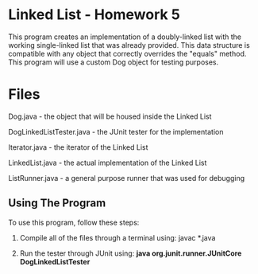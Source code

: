 # Linked List - Homework 5

This program creates an implementation of a doubly-linked list with the working single-linked list that was already provided. This data structure is compatible with any object that correctly overrides the "equals" method. This program will use a custom Dog object for testing purposes.

# Files

Dog.java - the object that will be housed inside the Linked List

DogLinkedListTester.java - the JUnit tester for the implementation

Iterator.java - the iterator of the Linked List

LinkedList.java - the actual implementation of the Linked List

ListRunner.java - a general purpose runner that was used for debugging


## Using The Program

To use this program, follow these steps:

1. Compile all of the files through a terminal using: javac *.java

2. Run the tester through JUnit using: **java org.junit.runner.JUnitCore DogLinkedListTester**
